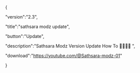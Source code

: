 {

 "version":"2.3",

 "title":"sathsara modz update",

 "button":"Update",

 "description":"Sathsara Modz Version Update How To 💞💞💞💞
",

 "download":"https://youtube.com/@Sathsara-modz-01"

}
